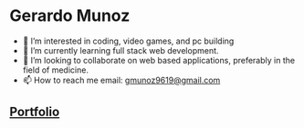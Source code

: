 # Gerardo Munoz
- 👀 I’m interested in coding, video games, and pc building
- 🌱 I’m currently learning full stack web development.
- 💞️ I’m looking to collaborate on web based applications, preferably in the field of medicine.
- 📫 How to reach me email: gmunoz9619@gmail.com

## [Portfolio](https://www.munoz-web.dev/)

<!---
gmunoz94/gmunoz94 is a ✨ special ✨ repository because its `README.md` (this file) appears on your GitHub profile.
You can click the Preview link to take a look at your changes.
--->
